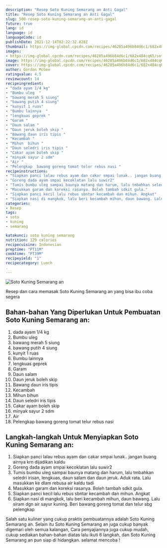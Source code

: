 ```yaml
---
description: "Resep Soto Kuning Semarang an Anti Gagal"
title: "Resep Soto Kuning Semarang an Anti Gagal"
slug: 500-resep-soto-kuning-semarang-an-anti-gagal
future: true
lang: id
language: id
languageCode: id
publishDate: 2021-12-14T02:22:32.828Z 
thumbnail: https://img-global.cpcdn.com/recipes/46285a496b84d6c1/682x484cq65/soto-kuning-semarang-an-foto-resep-utama.png
images:
- https://img-global.cpcdn.com/recipes/46285a496b84d6c1/682x484cq65/soto-kuning-semarang-an-foto-resep-utama.png
image: https://img-global.cpcdn.com/recipes/46285a496b84d6c1/682x484cq65/soto-kuning-semarang-an-foto-resep-utama.png
cover: https://img-global.cpcdn.com/recipes/46285a496b84d6c1/682x484cq65/soto-kuning-semarang-an-foto-resep-utama.png
author: Gordon McGee
ratingvalue: 4.5
reviewcount: 14
recipeingredient:
- "dada ayam 1/4 kg"
- "Bumbu uleg  "
- "bawang merah 5 siung"
- "bawang putih 4 siung"
- "kunyit 1 ruas"
- "Bumbu lainnya  "
- "lengkuas geprek "
- "Garam "
- "Daun salam "
- "Daun jeruk boleh skip "
- "Bawang daun iris tipis "
- "Kecambah "
- "Mihun  bihun "
- "Daun seledri iris tipis "
- "Cakar ayam boleh skip "
- "minyak sayur 2 sdm"
- "Air "
- "Pelengkap  bawang goreng tomat telur rebus nasi "
recipeinstructions:
- "Siapkan panci lalau rebus ayam dan cakar smpai lunak.. jangan buang airnya krn dijadikan kaldu"
- "Goreng dada ayam smpai kecoklatan lalu suwir2"
- "Tumis bumbu uleg sampai baunya matang dan harum, lalu tmbahkan seledri irisan, lengkuas, daun salam dan daun jeruk. Aduk rata. Lalu masukkan ke dlam rebusa air kaldu tadi"
- "Masukkan garam dan koreksi rasanya. Boleh tambah sdkit gula."
- "Siapkan panci kecil lalu rebus sbntar kecambah dan mihun. Angkat"
- "Siapkan nasi di mangkok, lalu beri kecambah mihun, daun bawang. Lalu siram dgn air sayur kuning. Beri bawang goreng tomat dan telur sbg pelengkap"
categories:
- Resep
tags:
- soto
- kuning
- semarang

katakunci: soto kuning semarang 
nutrition: 129 calories
recipecuisine: Indonesian
preptime: "PT11M"
cooktime: "PT39M"
recipeyield: "1"
recipecategory: Lunch
. 
---
```



![Soto Kuning Semarang an](https://img-global.cpcdn.com/recipes/46285a496b84d6c1/682x484cq65/soto-kuning-semarang-an-foto-resep-utama.png)

Resep dan cara memasak  Soto Kuning Semarang an yang bisa ibu coba segera

<!--inarticleads1-->

## Bahan-bahan Yang Diperlukan Untuk Pembuatan Soto Kuning Semarang an:

1. dada ayam 1/4 kg
1. Bumbu uleg  
1. bawang merah 5 siung
1. bawang putih 4 siung
1. kunyit 1 ruas
1. Bumbu lainnya  
1. lengkuas geprek 
1. Garam 
1. Daun salam 
1. Daun jeruk boleh skip 
1. Bawang daun iris tipis 
1. Kecambah 
1. Mihun  bihun 
1. Daun seledri iris tipis 
1. Cakar ayam boleh skip 
1. minyak sayur 2 sdm
1. Air 
1. Pelengkap  bawang goreng tomat telur rebus nasi 



<!--inarticleads2-->

## Langkah-langkah Untuk Menyiapkan Soto Kuning Semarang an:

1. Siapkan panci lalau rebus ayam dan cakar smpai lunak.. jangan buang airnya krn dijadikan kaldu
1. Goreng dada ayam smpai kecoklatan lalu suwir2
1. Tumis bumbu uleg sampai baunya matang dan harum, lalu tmbahkan seledri irisan, lengkuas, daun salam dan daun jeruk. Aduk rata. Lalu masukkan ke dlam rebusa air kaldu tadi
1. Masukkan garam dan koreksi rasanya. Boleh tambah sdkit gula.
1. Siapkan panci kecil lalu rebus sbntar kecambah dan mihun. Angkat
1. Siapkan nasi di mangkok, lalu beri kecambah mihun, daun bawang. Lalu siram dgn air sayur kuning. Beri bawang goreng tomat dan telur sbg pelengkap




Salah satu kuliner yang cukup praktis pembuatannya adalah  Soto Kuning Semarang an. Selain itu  Soto Kuning Semarang an  juga cukup banyak digemari oleh semua kalangan, Cara penyajiannya juga cukup mudah, cukup sediakan bahan-bahan diatas lalu ikuti 6 langkah, dan  Soto Kuning Semarang an  pun siap di hidangkan. selamat mencoba !
